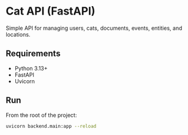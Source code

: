 # Cat API (FastAPI)

Simple API for managing users, cats, documents, events, entities, and locations.

## Requirements

- Python 3.13+
- FastAPI
- Uvicorn

## Run

From the root of the project:

```bash
uvicorn backend.main:app --reload
